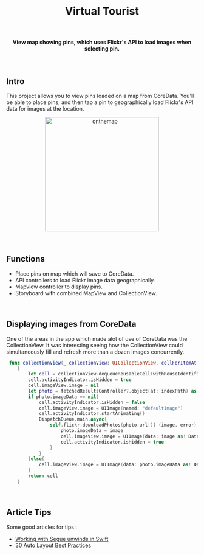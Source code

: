 <h1 align="center"> Virtual Tourist </h1> <br>

<h4 align="center"> View map showing pins, which uses Flickr's API to load images when selecting pin. </h4> <br>
 

## Intro

This project allows you to view pins loaded on a map from CoreData. You'll be able to place pins, and then tap a pin to geographically load Flickr's API data for images at the location. 
<p align="center">
  <img alt="onthemap" title="onthemap" src="screenshots/virtualt1.gif" width=300>
</p>
<br>

## Functions 

* Place pins on map which will save to CoreData.
* API controllers to load Flickr image data geographically. 
* Mapview controller to display pins. 
* Storyboard with combined MapView and CollectionView.
<br>

## Displaying images from CoreData

One of the areas in the app which made alot of use of CoreData was the CollectionView. It was interesting seeing how the CollectionView could simultaneously fill and refresh more than a dozen images concurrently.   

``` swift
 func collectionView(_ collectionView: UICollectionView, cellForItemAt indexPath: IndexPath) -> UICollectionViewCell
    {
        let cell = collectionView.dequeueReusableCell(withReuseIdentifier: "PhotoCell", for: indexPath) as! PhotoCell
        cell.activityIndicator.isHidden = true
        cell.imageView.image = nil
        let photo = fetchedResultsController?.object(at: indexPath) as! Photo
        if photo.imageData == nil{
            cell.activityIndicator.isHidden = false
            cell.imageView.image = UIImage(named: "defaultImage")
            cell.activityIndicator.startAnimating()
            DispatchQueue.main.async{
                self.flickr.downloadPhotos(photo.url!){ (image, error) in
                    photo.imageData = image
                    cell.imageView.image = UIImage(data: image as! Data)
                    cell.activityIndicator.isHidden = true
                }
            }
        }else{
            cell.imageView.image = UIImage(data: photo.imageData as! Data)
        }
        return cell
    }
```
<br>

## Article Tips

Some good articles for tips : <br>
* <a href="https://www.yudiz.com/working-with-unwind-segues-in-swift" target="_blank">Working with Segue unwinds in Swift</a><br>
* <a href="https://blog.supereasyapps.com/30-auto-layout-best-practices/#layout-ui-for-one-iphone" target="_blank">30 Auto Layout Best Practices</a>
